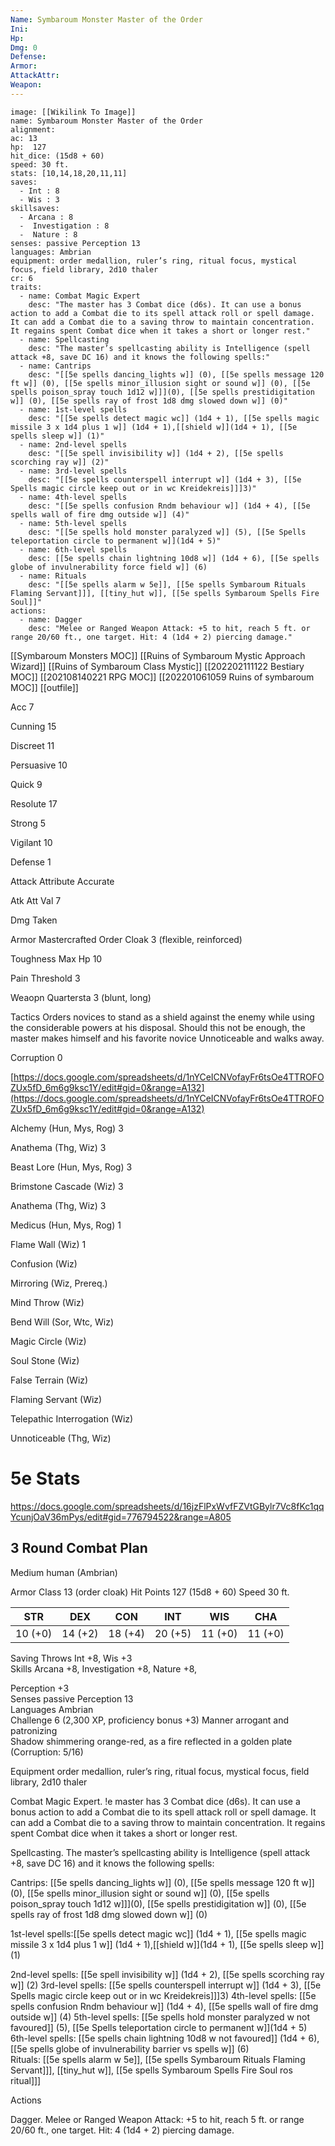 ```yaml
---
Name: Symbaroum Monster Master of the Order
Ini: 
Hp: 
Dmg: 0
Defense: 
Armor: 
AttackAttr: 
Weapon: 
---
```

```statblock
image: [[Wikilink To Image]]
name: Symbaroum Monster Master of the Order
alignment:
ac: 13
hp:  127
hit_dice: (15d8 + 60)
speed: 30 ft.
stats: [10,14,18,20,11,11]
saves:
  - Int : 8
  - Wis : 3
skillsaves:
  - Arcana : 8
  -  Investigation : 8
  -  Nature : 8
senses: passive Perception 13
languages: Ambrian
equipment: order medallion, ruler’s ring, ritual focus, mystical focus, field library, 2d10 thaler
cr: 6
traits:
  - name: Combat Magic Expert
    desc: "The master has 3 Combat dice (d6s). It can use a bonus action to add a Combat die to its spell attack roll or spell damage. It can add a Combat die to a saving throw to maintain concentration. It regains spent Combat dice when it takes a short or longer rest."
  - name: Spellcasting
    desc: "The master’s spellcasting ability is Intelligence (spell attack +8, save DC 16) and it knows the following spells:"
  - name: Cantrips
    desc: "[[5e spells dancing_lights w]] (0), [[5e spells message 120 ft w]] (0), [[5e spells minor_illusion sight or sound w]] (0), [[5e spells poison_spray touch 1d12 w]]](0), [[5e spells prestidigitation w]] (0), [[5e spells ray of frost 1d8 dmg slowed down w]] (0)"
  - name: 1st-level spells
    desc: "[[5e spells detect magic wc]] (1d4 + 1), [[5e spells magic missile 3 x 1d4 plus 1 w]] (1d4 + 1),[[shield w]](1d4 + 1), [[5e spells sleep w]] (1)"
  - name: 2nd-level spells
    desc: "[[5e spell invisibility w]] (1d4 + 2), [[5e spells scorching ray w]] (2)"
  - name: 3rd-level spells
    desc: "[[5e spells counterspell interrupt w]] (1d4 + 3), [[5e Spells magic circle keep out or in wc Kreidekreis]]]3)"
  - name: 4th-level spells
    desc: "[[5e spells confusion Rndm behaviour w]] (1d4 + 4), [[5e spells wall of fire dmg outside w]] (4)"
  - name: 5th-level spells
    desc: "[[5e spells hold monster paralyzed w]] (5), [[5e Spells teleportation circle to permanent w]](1d4 + 5)"
  - name: 6th-level spells
    desc: [[5e spells chain lightning 10d8 w]] (1d4 + 6), [[5e spells globe of invulnerability force field w]] (6)
  - name: Rituals
    desc: "[[5e spells alarm w 5e]], [[5e spells Symbaroum Rituals Flaming Servant]]], [[tiny_hut w]], [[5e spells Symbaroum Spells Fire Soul]]"
actions:
  - name: Dagger
    desc: "Melee or Ranged Weapon Attack: +5 to hit, reach 5 ft. or range 20/60 ft., one target. Hit: 4 (1d4 + 2) piercing damage."
```
[[Symbaroum Monsters MOC]]
[[Ruins of Symbaroum Mystic Approach Wizard]]
[[Ruins of Symbaroum Class Mystic]]
[[202202111122 Bestiary MOC]]
[[202108140221 RPG MOC]]
[[202201061059 Ruins of symbaroum MOC]]
[[outfile]]

Acc 7

Cunning 15

Discreet 11

Persuasive 10

Quick 9

Resolute 17

Strong 5

Vigilant 10

Defense 1

Attack Attribute Accurate

Atk Att Val 7

Dmg Taken

Armor Mastercrafted Order Cloak 3 (flexible, reinforced)

Toughness Max Hp 10

Pain Threshold 3

Weaopn Quartersta 3 (blunt, long)

Tactics Orders novices to stand as a shield against the enemy while using the considerable powers at his disposal. Should this not be enough, the master makes himself and his favorite novice Unnoticeable and walks away.

Corruption 0

[https://docs.google.com/spreadsheets/d/1nYCeICNVofayFr6tsOe4TTROFOZUx5fD_6m6g9ksc1Y/edit#gid=0&range=A132](https://docs.google.com/spreadsheets/d/1nYCeICNVofayFr6tsOe4TTROFOZUx5fD_6m6g9ksc1Y/edit#gid=0&range=A132)

Alchemy (Hun, Mys, Rog) 3

Anathema (Thg, Wiz) 3

Beast Lore (Hun, Mys, Rog) 3

Brimstone Cascade (Wiz) 3

Anathema (Thg, Wiz) 3

Medicus (Hun, Mys, Rog) 1

Flame Wall (Wiz) 1

Confusion (Wiz)

Mirroring (Wiz, Prereq.)

Mind Throw (Wiz)

Bend Will (Sor, Wtc, Wiz)

Magic Circle (Wiz)

Soul Stone (Wiz)

False Terrain (Wiz)

Flaming Servant (Wiz)

Telepathic Interrogation (Wiz)

Unnoticeable (Thg, Wiz)

# 5e Stats 
https://docs.google.com/spreadsheets/d/16jzFlPxWvfFZVtGBylr7Vc8fKc1qqYcunjOaV36mPys/edit#gid=776794522&range=A805
## 3 Round Combat Plan

Medium human (Ambrian)

Armor Class 13 (order cloak)
Hit Points 127 (15d8 + 60)
Speed 30 ft.

| STR     | DEX     | CON     | INT     | WIS     | CHA     |
| ------- | ------- | ------- | ------- | ------- | ------- |
| 10 (+0) | 14 (+2) | 18 (+4) | 20 (+5) | 11 (+0) | 11 (+0) |



Saving Throws Int +8, Wis +3  
Skills Arcana +8, Investigation +8, Nature +8,

Perception +3  
Senses passive Perception 13  
Languages Ambrian  
Challenge 6 (2,300 XP, proficiency bonus +3)
Manner arrogant and patronizing  
Shadow shimmering orange-red, as a fire reflected in a golden plate (Corruption: 5/16)  

Equipment order medallion, ruler’s ring, ritual focus, mystical focus, field library, 2d10 thaler

Combat Magic Expert. !e master has 3 Combat dice (d6s). It can use a bonus action to add a Combat die to its spell attack roll or spell damage. It can add a Combat die to a saving throw to maintain concentration. It regains spent Combat dice when it takes a short or longer rest.

Spellcasting. The master’s spellcasting ability is Intelligence (spell attack +8, save DC 16) and it knows the following spells:

Cantrips: [[5e spells dancing_lights w]] (0), [[5e spells message 120 ft w]] (0), [[5e spells minor_illusion sight or sound w]] (0), [[5e spells poison_spray touch 1d12 w]]](0), [[5e spells prestidigitation w]] (0), [[5e spells ray of frost 1d8 dmg slowed down w]] (0)

1st-level spells:[[5e spells detect magic wc]] (1d4 + 1), [[5e spells magic missile 3 x 1d4 plus 1 w]] (1d4 + 1),[[shield w]](1d4 + 1), [[5e spells sleep w]] (1)

2nd-level spells: [[5e spell invisibility w]] (1d4 + 2), [[5e spells scorching ray w]] (2) 
3rd-level spells: [[5e spells counterspell interrupt w]] (1d4 + 3), [[5e Spells magic circle keep out or in wc Kreidekreis]]]3) 
4th-level spells: [[5e spells confusion Rndm behaviour w]] (1d4 + 4), [[5e spells wall of fire dmg outside w]] (4) 
5th-level spells: [[5e spells hold monster paralyzed w not favoured]] (5), [[5e Spells teleportation circle to permanent w]](1d4 + 5)  
6th-level spells: [[5e spells chain lightning 10d8 w not favoured]] (1d4 + 6), [[5e spells globe of invulnerability barrier vs spells w]] (6)  
Rituals: [[5e spells alarm w 5e]], [[5e spells Symbaroum Rituals Flaming Servant]]], [[tiny_hut w]], [[5e spells Symbaroum Spells Fire Soul ros ritual]]]

Actions

Dagger. Melee or Ranged Weapon Attack: +5 to hit, reach 5 ft. or range 20/60 ft., one target. Hit: 4 (1d4 + 2) piercing damage.

